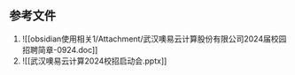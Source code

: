 ## 参考文件
1. ![[obsidian使用相关1/Attachment/武汉噢易云计算股份有限公司2024届校园招聘简章-0924.doc]]
2. ![[武汉噢易云计算2024校招启动会.pptx]]